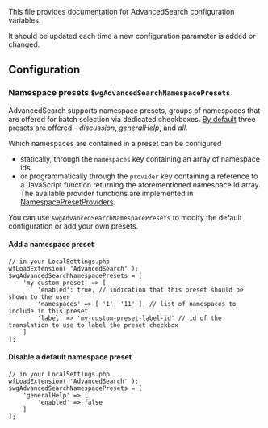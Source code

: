 This file provides documentation for AdvancedSearch configuration variables.

It should be updated each time a new configuration parameter is added or changed.

## Configuration

### Namespace presets `$wgAdvancedSearchNamespacePresets`

AdvancedSearch supports namespace presets, groups of namespaces that are offered for batch selection via dedicated checkboxes. [By default](https://phabricator.wikimedia.org//r/p/mediawiki/extensions/AdvancedSearch;browse/master/extension.json$23) three presets are offered - _discussion_, _generalHelp_, and _all_.

Which namespaces are contained in a preset can be configured
* statically, through the `namespaces` key containing an array of namespace ids,
* or programmatically through the `provider` key containing a reference to a JavaScript function returning the aforementioned namespace id array. The available provider functions are implemented in [NamespacePresetProviders](https://phabricator.wikimedia.org//r/p/mediawiki/extensions/AdvancedSearch;browse/master/modules/dm/ext.advancedSearch.NamespacePresetProviders.js).

You can use `$wgAdvancedSearchNamespacePresets` to modify the default configuration or add your own presets.

#### Add a namespace preset
```
// in your LocalSettings.php
wfLoadExtension( 'AdvancedSearch' );
$wgAdvancedSearchNamespacePresets = [
	'my-custom-preset' => [
		'enabled': true, // indication that this preset should be shown to the user
		'namespaces' => [ '1', '11' ], // list of namespaces to include in this preset
		'label' => 'my-custom-preset-label-id' // id of the translation to use to label the preset checkbox
	]
];
```

#### Disable a default namespace preset
```
// in your LocalSettings.php
wfLoadExtension( 'AdvancedSearch' );
$wgAdvancedSearchNamespacePresets = [
	'generalHelp' => [
		'enabled' => false
	]
];
```
